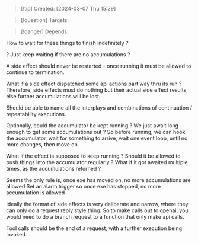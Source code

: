 
>[!tip] Created: [2024-03-07 Thu 15:29]

>[!question] Targets: 

>[!danger] Depends: 

How to wait for these things to finish indefinitely ?

? Just keep waiting if there are no accumulations ?

A side effect should never be restarted - once running it must be allowed to continue to termination.

What if a side effect dispatched some api actions part way thru its run ?
Therefore, side effects must do nothing but their actual side effect results, else further accumulations will be lost.

Should be able to name all the interplays and combinations of continuation / repeatability executions.

Optionally, could the accumulator be kept running ?  We just await long enough to get some accumulations out ?
So before running, we can hook the accumulator, wait for something to arrive, wait one event loop, until no more changes, then move on.

What if the effect is supposed to keep running ?
Should it be allowed to push things into the accumulator regularly ?
What if it got awaited multiple times, as the accumulations returned ?

Seems the only rule is, once exe has moved on, no more accumulations are allowed
Set an alarm trigger so once exe has stopped, no more accumulation is allowed

Ideally the format of side effects is very deliberate and narrow, where they can only do a request reply style thing.
So to make calls out to openai, you would need to do a branch request to a function that only make api calls.

Tool calls should be the end of a request, with a further execution being invoked.



